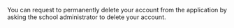 You can request to permanently delete your account from the application by asking the school administrator to delete your account.
